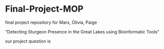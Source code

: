 # Final-Project-MOP
final project repository for Mars, Olivia, Paige 

"Detecting Sturgeon Presence in the Great Lakes using Bioinformatic Tools"

our project question is 
